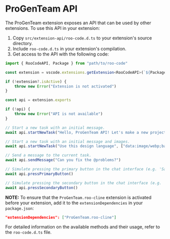 # ProGenTeam API

The ProGenTeam extension exposes an API that can be used by other extensions. To use this API in your extension:

1. Copy `src/extension-api/roo-code.d.ts` to your extension's source directory.
2. Include `roo-code.d.ts` in your extension's compilation.
3. Get access to the API with the following code:

```typescript
import { RooCodeAPI, Package } from "path/to/roo-code"

const extension = vscode.extensions.getExtension<RooCodeAPI>(`${Package.publisher}.${Package.name}`)

if (!extension?.isActive) {
	throw new Error("Extension is not activated")
}

const api = extension.exports

if (!api) {
	throw new Error("API is not available")
}

// Start a new task with an initial message.
await api.startNewTask("Hello, ProGenTeam API! Let's make a new project...")

// Start a new task with an initial message and images.
await api.startNewTask("Use this design language", ["data:image/webp;base64,..."])

// Send a message to the current task.
await api.sendMessage("Can you fix the @problems?")

// Simulate pressing the primary button in the chat interface (e.g. 'Save' or 'Proceed While Running').
await api.pressPrimaryButton()

// Simulate pressing the secondary button in the chat interface (e.g. 'Reject').
await api.pressSecondaryButton()
```

**NOTE:** To ensure that the `ProGenTeam.roo-cline` extension is activated before your extension, add it to the `extensionDependencies` in your `package.json`:

```json
"extensionDependencies": ["ProGenTeam.roo-cline"]
```

For detailed information on the available methods and their usage, refer to the `roo-code.d.ts` file.
